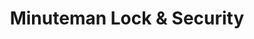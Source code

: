 ---
title: "Minuteman Lock & Security"
url: /meridian/minuteman-lock-and-security/
shop: locksmith
---
